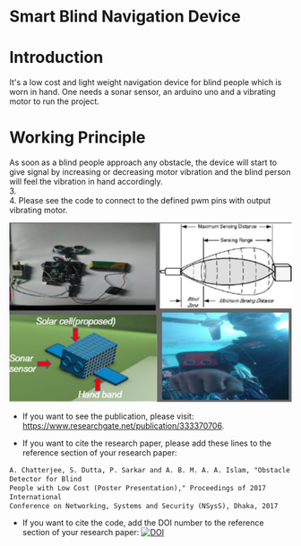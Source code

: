 # Smart Blind Navigation Device

# Introduction
It's a low cost and light weight navigation device for blind people which is worn in hand. One needs a sonar sensor, an arduino uno and a vibrating motor to run the project.

# Working Principle
As soon as a blind people approach any obstacle, the device will start to give signal by increasing or decreasing motor        vibration and the blind person will feel the vibration in hand accordingly.<br>
  3. <br>
  4. Please see the code to connect to the defined pwm pins with output vibrating motor.<br>
<p align="center">
  <img src="Image/Image.png", width="800">
</p>

- If you want to see the publication, please visit: https://www.researchgate.net/publication/333370706.
  
- If you want to cite the research paper, please add these lines to the reference section of your research paper:
```
A. Chatterjee, S. Dutta, P. Sarkar and A. B. M. A. A. Islam, "Obstacle Detector for Blind
People with Low Cost (Poster Presentation)," Proceedings of 2017 International
Conference on Networking, Systems and Security (NSysS), Dhaka, 2017
```
- If you want to cite the code, add the DOI number to the reference section of your research paper: 
     [![DOI](https://zenodo.org/badge/224455529.svg)](https://zenodo.org/badge/latestdoi/224455529)

